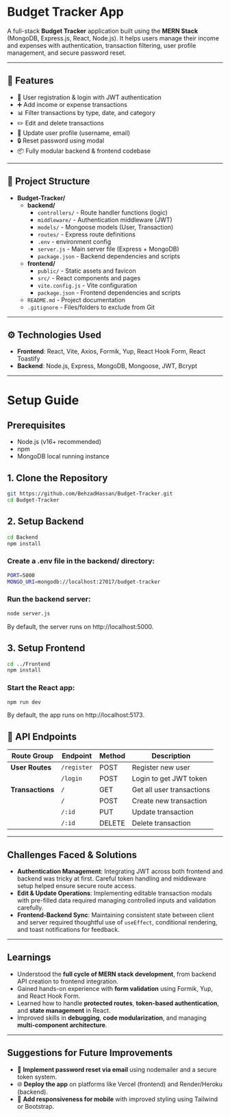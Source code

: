 # Budget Tracker App

A full-stack **Budget Tracker** application built using the **MERN Stack** (MongoDB, Express.js, React, Node.js). It helps users manage their income and expenses with authentication, transaction filtering, user profile management, and secure password reset.

---

## 🚀 Features

- 🔐 User registration & login with JWT authentication
- ➕ Add income or expense transactions
- 📊 Filter transactions by type, date, and category
- ✏️ Edit and delete transactions
- 👤 Update user profile (username, email)
- 🔒 Reset password using modal
- 📦 Fully modular backend & frontend codebase

---

## 📁 Project Structure


- **Budget-Tracker/**
  - **backend/**
    - `controllers/` - Route handler functions (logic)
    - `middleware/` - Authentication middleware (JWT)
    - `models/` - Mongoose models (User, Transaction)
    - `routes/` - Express route definitions
    - `.env` - environment config
    - `server.js` - Main server file (Express + MongoDB)
    - `package.json` - Backend dependencies and scripts
  - **frontend/**
    - `public/` - Static assets and favicon
    - `src/` - React components and pages
    - `vite.config.js` - Vite configuration
    - `package.json` - Frontend dependencies and scripts
  - `README.md` - Project documentation
  - `.gitignore` - Files/folders to exclude from Git

---

## ⚙️ Technologies Used 

- **Frontend**: React, Vite, Axios, Formik, Yup, React Hook Form, React Toastify
- **Backend**: Node.js, Express, MongoDB, Mongoose, JWT, Bcrypt


---

# Setup Guide

## Prerequisites
- Node.js (v16+ recommended)
- npm
- MongoDB local running instance

## 1. Clone the Repository

```bash
git https://github.com/BehzadHassan/Budget-Tracker.git
cd Budget-Tracker
```

## 2. Setup Backend
```bash
cd Backend
npm install 
```

### Create a .env file in the backend/ directory:

```bash
PORT=5000
MONGO_URI=mongodb://localhost:27017/budget-tracker
```

### Run the backend server:

```bash
node server.js
```

By default, the server runs on http://localhost:5000.

## 3. Setup Frontend

```bash
cd ../Frontend
npm install
```
### Start the React app:

```bash
npm run dev
```

By default, the app runs on http://localhost:5173.

## 🔗 API Endpoints

| Route Group       | Endpoint       | Method | Description                          |
|-------------------|----------------|--------|--------------------------------------|
| **User Routes**   | `/register`    | POST   | Register new user                    | 
|                   | `/login`       | POST   | Login to get JWT token               | 
| **Transactions**  | `/`            | GET    | Get all user transactions            | 
|                   | `/`            | POST   | Create new transaction               | 
|                   | `/:id`         | PUT    | Update transaction                   | 
|                   | `/:id`         | DELETE | Delete transaction                   |

---

## Challenges Faced & Solutions

- **Authentication Management**: Integrating JWT across both frontend and backend was tricky at first. Careful token handling and middleware setup helped ensure secure route access.
- **Edit & Update Operations**: Implementing editable transaction modals with pre-filled data required managing controlled inputs and validation carefully.
- **Frontend-Backend Sync**: Maintaining consistent state between client and server required thoughtful use of `useEffect`, conditional rendering, and toast notifications for feedback.

---

## Learnings

- Understood the **full cycle of MERN stack development**, from backend API creation to frontend integration.
- Gained hands-on experience with **form validation** using Formik, Yup, and React Hook Form.
- Learned how to handle **protected routes**, **token-based authentication**, and **state management** in React.
- Improved skills in **debugging**, **code modularization**, and managing **multi-component architecture**.

---

## Suggestions for Future Improvements

- 🔐 **Implement password reset via email** using nodemailer and a secure token system.
- 🌐 **Deploy the app** on platforms like Vercel (frontend) and Render/Heroku (backend).
- 📱 **Add responsiveness for mobile** with improved styling using Tailwind or Bootstrap.
